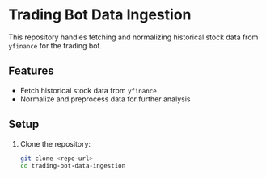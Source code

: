 # Trading Bot Data Ingestion

This repository handles fetching and normalizing historical stock data from `yfinance` for the trading bot.

## Features
- Fetch historical stock data from `yfinance`
- Normalize and preprocess data for further analysis

## Setup
1. Clone the repository:
   ```bash
   git clone <repo-url>
   cd trading-bot-data-ingestion
